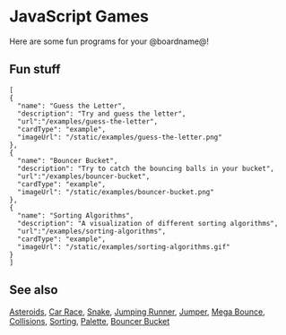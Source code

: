 # JavaScript Games

Here are some fun programs for your @boardname@!

## Fun stuff

```codecard
[
{
  "name": "Guess the Letter",
  "description": "Try and guess the letter",
  "url":"/examples/guess-the-letter",
  "cardType": "example",
  "imageUrl": "/static/examples/guess-the-letter.png"
},
{
  "name": "Bouncer Bucket",
  "description": "Try to catch the bouncing balls in your bucket",
  "url":"/examples/bouncer-bucket",
  "cardType": "example",
  "imageUrl": "/static/examples/bouncer-bucket.png"
},
{
  "name": "Sorting Algorithms",
  "description": "A visualization of different sorting algorithms",
  "url":"/examples/sorting-algorithms",
  "cardType": "example",
  "imageUrl": "/static/examples/sorting-algorithms.gif"
}
]
```

## See also

[Asteroids](/examples/asteroids),
[Car Race](/examples/car-race),
[Snake](/examples/snake),
[Jumping Runner](/examples/runner),
[Jumper](/examples/jumper),
[Mega Bounce](/examples/mega-bounce),
[Collisions](/examples/collisions),
[Sorting](/examples/sorting),
[Palette](/examples/palette),
[Bouncer Bucket](/examples/bouncer-bucket)
